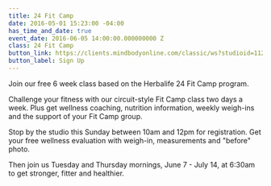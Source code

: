 ```yaml
---
title: 24 Fit Camp
date: 2016-05-01 15:23:00 -04:00
has_time_and_date: true
event_date: 2016-06-05 14:00:00.000000000 Z
class: 24 Fit Camp
button_link: https://clients.mindbodyonline.com/classic/ws?studioid=112719&stype=-8&sTG=28&sVT=21
button_label: Sign Up
---
```


Join our free 6 week class based on the Herbalife 24 Fit Camp program.

Challenge your fitness with our circuit-style Fit Camp class two days a week. Plus get wellness coaching, nutrition information, weekly weigh-ins and the support of your Fit Camp group.

Stop by the studio this Sunday between 10am and 12pm for registration. Get your free wellness evaluation with weigh-in, measurements and "before" photo.

Then join us Tuesday and Thursday mornings, June 7 - July 14, at 6:30am to get stronger, fitter and healthier.
